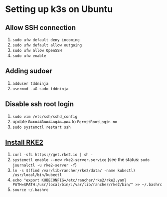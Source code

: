 # Setting up k3s on Ubuntu

## Allow SSH connection
1. `sudo ufw default deny incoming`
2. `sudo ufw default allow outgoing`
3. `sudo ufw allow OpenSSH`
4. `sudo ufw enable`

## Adding sudoer
1. `adduser tddninja`
2. `usermod -aG sudo tddninja`

## Disable ssh root login
1. `sudo vim /etc/ssh/sshd_config`
2. update ~~`PermitRootLogin yes`~~ to `PermitRootLogin no`
3. `sudo systemctl restart ssh`

## [Install RKE2](https://docs.rke2.io/install/quickstart)
1. `curl -sfL https://get.rke2.io | sh -`
2. `systemctl enable --now rke2-server.service` (see the status: `sudo journalctl -u rke2-server -f`)
3. `ln -s $(find /var/lib/rancher/rke2/data/ -name kubectl) /usr/local/bin/kubectl`
4. `echo "export KUBECONFIG=/etc/rancher/rke2/rke2.yaml PATH=$PATH:/usr/local/bin/:/var/lib/rancher/rke2/bin/" >> ~/.bashrc`
5. `source ~/.bashrc`

